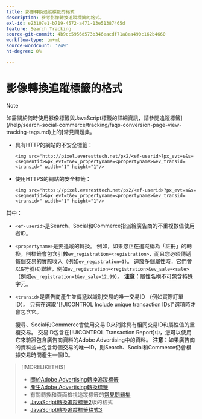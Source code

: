 ```yaml
---
title: 影像轉換追蹤標籤的格式
description: 參考影像轉換追蹤標籤的格式。
exl-id: e23107e1-b719-4572-a471-13e51387465d
feature: Search Tracking
source-git-commit: 4b9cc5956d573b346eacdf71a8ea490c162b4660
workflow-type: tm+mt
source-wordcount: '249'
ht-degree: 0%

---
```


# 影像轉換追蹤標籤的格式

>[!NOTE]
>
>如需關於何時使用影像標籤與JavaScript標籤的詳細資訊，請參閱追蹤標籤](/help/search-social-commerce/tracking/faqs-conversion-page-view-tracking-tags.md)上的[常見問題集。

* 具有HTTP的網站的不安全標籤：

  `<img src="http://pixel.everesttech.net/px2/<ef-userid>?px_evt=s&s=<segmentid>&px_evt=t&ev_propertyname=<propertyname>&ev_transid=<transid>" width="1" height="1"/>`

* 使用HTTPS的網站的安全標籤：

  `<img src="https://pixel.everesttech.net/px2/<ef-userid>?px_evt=s&s=<segmentid>&px_evt=t&ev_propertyname=<propertyname>&ev_transid=<transid>" width="1" height="1"/>`

其中：

* `<ef-userid>`是Search、Social和Commerce指派給廣告商的不重複數值使用者ID。

* `<propertyname>`是要追蹤的轉換。 例如，如果您正在追蹤稱為「註冊」的轉換，則標籤會包含引數`ev_registration=<registration>`，而且您必須傳遞每個交易的實際收入（例如`ev_registration=1`）。 追蹤多個屬性時，它們會以&amp;符號(`&`)聯結，例如`ev_registration=<registration>&ev_sale=<sale>` （例如`ev_registration=1&ev_sale=12.99`）。 **注意：**&#x200B;屬性名稱不可包含特殊字元。

* `<transid>`是廣告商產生並傳遞以識別交易的唯一交易ID （例如實際訂單ID）。 只有在選取&quot;[!UICONTROL Include unique transaction IDs]&quot;選項時才會包含它。

  搜尋、Social和Commerce會使用交易ID來消除具有相同交易ID和屬性值的重複交易。 交易ID包含在[!UICONTROL Transaction Report]中，您可以使用它來驗證包含廣告商資料的Adobe Advertising中的資料。 **注意：**&#x200B;如果廣告商的資料並未包含每個交易的唯一ID，則Search、Social和Commerce仍會根據交易時間產生一個ID。

<!-- add more links -->

>[!MORELIKETHIS]
>
>* [關於Adobe Advertising轉換追蹤標籤](/help/search-social-commerce/tracking/conversion-tracking-advertising.md)
>* [產生Adobe Advertising轉換標籤](/help/search-social-commerce/tools/conversion-tag-generate.md)
>* 有關轉換和頁面檢視追蹤標籤的[常見問題集](/help/search-social-commerce/tracking/faqs-conversion-page-view-tracking-tags.md)
>* [JavaScript轉換追蹤標籤2](format-conversion-tag-jsv2.md)版的格式
>* [JavaScript轉換追蹤標籤格式3](format-conversion-tag-jsv3.md)
